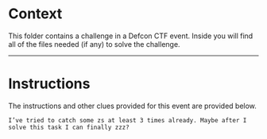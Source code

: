 # Context

This folder contains a challenge in a Defcon CTF event. Inside you will find all of the files needed (if any) to solve the challenge. 

---

# Instructions

The instructions and other clues provided for this event are provided below.

```
I’ve tried to catch some zs at least 3 times already. Maybe after I solve this task I can finally zzz?
```